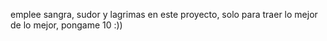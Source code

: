 emplee sangra, sudor y lagrimas en este proyecto, solo para traer lo mejor de lo mejor, pongame 10 :))

